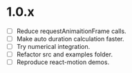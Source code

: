 # 1.0.x #
- [ ] Reduce requestAnimaitionFrame calls.
- [ ] Make auto duration calculation faster.
- [ ] Try numerical integration.
- [ ] Refactor src and examples folder.
- [ ] Reproduce react-motion demos.
